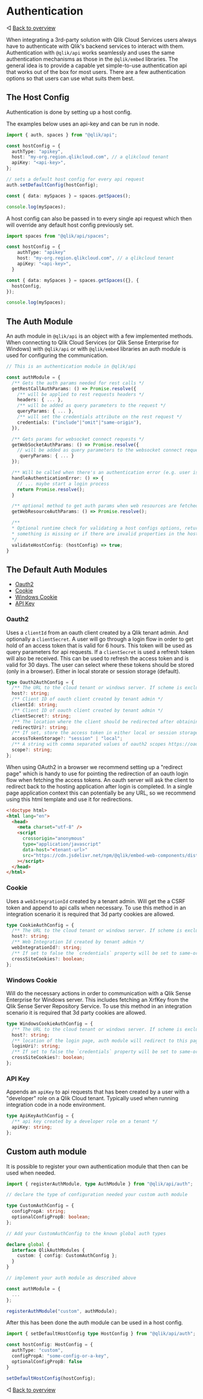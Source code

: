 # Authentication

◁ [Back to overview](../README.md)

When integrating a 3rd-party solution with Qlik Cloud Services users always have to authenticate with Qlik's backend services to interact with them. Authentication with `@qlik/api` works seamlessly and uses the same authentication mechanisms as those in the `@qlik/embed` libraries. The general idea is to provide a capable yet simple-to-use authentication api that works out of the box for most users. There are a few authentication options so that users can use what suits them best.

## The Host Config

Authentication is done by setting up a host config.

The examples below uses an api-key and can be run in node.

```ts
import { auth, spaces } from "@qlik/api";

const hostConfig = {
  authType: "apikey",
  host: "my-org.region.qlikcloud.com", // a qlikcloud tenant
  apiKey: "<api-key>",
};

// sets a default host config for every api request
auth.setDefaultConfig(hostConfig);

const { data: mySpaces } = spaces.getSpaces();

console.log(mySpaces);
```

A host config can also be passed in to every single api request which then will override any default host config previously set.

```ts
import spaces from "@qlik/api/spaces";

const hostConfig = {
    authType: "apikey"
    host: "my-org.region.qlikcloud.com", // a qlikcloud tenant
    apiKey: "<api-key>",
  }

const { data: mySpaces } = spaces.getSpaces({}, {
  hostConfig,
});

console.log(mySpaces);
```

## The Auth Module

An auth module in `@qlik/api` is an object with a few implemented methods. When connecting to Qlik Cloud Services (or Qlik Sense Enterprise for Windows) with `@qlik/api` or with `@qlik/embed` libraries an auth module is used for configuring the communication.

```ts
// This is an authentication module in @qlik/api

const authModule = {
  /** Gets the auth params needed for rest calls */
  getRestCallAuthParams: () => Promise.resolve({
    /** will be applied to rest requests headers */
    headers: { ... },
    /** will be added as query parameters to the request */
    queryParams: { ... },
    /** will set the credentials attribute on the rest request */
    credentials: ("include"|"omit"|"same-origin"),
  }),

  /** Gets params for websocket connect requests */
  getWebSocketAuthParams: () => Promise.resolve({
    // will be added as query parameters to the websocket connect request
     queryParams: { ... }
  });

  /** Will be called when there's an authentication error (e.g. user is not logged in) during an api call. */
  handleAuthenticationError: () => {
    // ... maybe start a login process
    return Promise.resolve();
  }

  /** optional method to get auth params when web resources are fetched (such as images etc) */
  getWebResourceAuthParams: () => Promise.resolve();

  /**
  * Optional runtime check for validating a host configs options, return false if
  * something is missing or if there are invalid properties in the host config.
  */
  validateHostConfig: (hostConfig) => true;
}
```

## The Default Auth Modules

- [Oauth2](#oauth2)
- [Cookie](#cookie)
- [Windows Cookie](#windows-cookie)
- [API Key](#api-key)

### Oauth2

Uses a `clientId` from an oauth client created by a Qlik tenant admin. And optionally a `clientSecret`. A user will go through a login flow in order to get hold of an access token that is valid for 6 hours. This token will be used as query parameters for api requests. If a `clientSecret` is used a refresh token will also be received. This can be used to refresh the access token and is valid for 30 days. The user can select where these tokens should be stored (only in a browser). Either in local storate or session storage (default).

```ts
type Oauth2AuthConfig = {
  /** The URL to the cloud tenant or windows server. If scheme is excluded https is used. May include a virtual proxy prefix on windows. Any trailing slashes are stripped. */
  host?: string;
  /** Client ID of oauth client created by tenant admin */
  clientId: string;
  /** Client ID of oauth client created by tenant admin */
  clientSecret?: string;
  /** The location where the client should be redirected after obtaining the access token */
  redirectUri?: string;
  /** If set, store the access token in either local or session storage, otherwise not stored */
  accessTokenStorage?: "session" | "local";
  /** A string with comma separated values of oauth2 scopes https://oauth.net/2/scope defaults to "user_default" */
  scope?: string;
};
```

When using OAuth2 in a browser we recommend setting up a "redirect page" which is handy to use for pointing the redirection of an oauth login flow when fetching the access tokens. An oauth server will ask the client to redirect back to the hosting application after login is completed. In a single page application context this can potentially be any URL, so we recommend using this html template and use it for redirections.

```html
<!doctype html>
<html lang="en">
  <head>
    <meta charset="utf-8" />
    <script
      crossorigin="anonymous"
      type="application/javascript"
      data-host="<tenant-url>"
      src="https://cdn.jsdelivr.net/npm/@qlik/embed-web-components/dist/oauth-callback.js"
    ></script>
  </head>
</html>
```

### Cookie

Uses a `webIntegrationId` created by a tenant admin. Will get the a CSRF token and append to api calls when necessary. To use this method in an integration scenario it is required that 3d party cookies are allowed.

```ts
type CookieAuthConfig = {
  /** The URL to the cloud tenant or windows server. If scheme is excluded https is used. May include a virtual proxy prefix on windows. Any trailing slashes are stripped. */
  host?: string;
  /** Web Integration Id created by tenant admin */
  webIntegrationId?: string;
  /** If set to false the `credentials` property will be set to same-origin  */
  crossSiteCookies?: boolean;
};
```

### Windows Cookie

Will do the necessary actions in order to communication with a Qlik Sense Enterprise for Windows server. This includes fetching an XrfKey from the Qlik Sense Server Repository Service. To use this method in an integration scenario it is required that 3d party cookies are allowed.

```ts
type WindowsCookieAuthConfig = {
  /** The URL to the cloud tenant or windows server. If scheme is excluded https is used. May include a virtual proxy prefix on windows. Any trailing slashes are stripped. */
  host?: string;
  /** location of the login page, auth module will redirect to this page when an unauthenticated api call is made */
  loginUri?: string;
  /** If set to false the `credentials` property will be set to same-origin  */
  crossSiteCookies?: boolean;
};
```

### API Key

Appends an `apiKey` to api requests that has been created by a user with a "developer" role on a Qlik Cloud tenant. Typically used when running integration code in a node environment.

```ts
type ApiKeyAuthConfig = {
  /** api key created by a developer role on a tenant */
  apiKey: string;
};
```

## Custom auth module

It is possible to register your own authentication module that then can be used when needed.

```ts
import { registerAuthModule, type AuthModule } from "@qlik/api/auth";

// declare the type of configuration needed your custom auth module

type CustomAuthConfig = {
  configPropA: string;
  optionalConfigPropB: boolean;
};

// Add your CustomAuthConfig to the known global auth types

declare global {
  interface QlikAuthModules {
    custom: { config: CustomAuthConfig };
  }
}

// implement your auth module as described above

const authModule = {
  ...
};

registerAuthModule("custom", authModule);
```

After this has been done the auth module can be used in a host config.

```ts
import { setDefaultHostConfig type HostConfig } from "@qlik/api/auth";

const hostConfig: HostConfig = {
  authType: "custom",
  configPropA: "some-config-or-a-key",
  optionalConfigPropB: false
}

setDefaultHostConfig(hostConfig);
```

◁ [Back to overview](../README.md)

